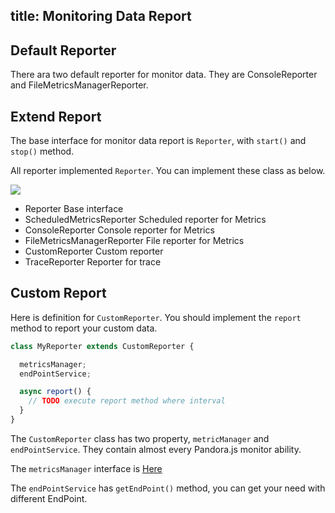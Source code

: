 title: Monitoring Data Report
---

## Default Reporter

There ara two default reporter for monitor data. They are ConsoleReporter and FileMetricsManagerReporter.

## Extend Report

The base interface for monitor data report is `Reporter`, with `start()` and `stop()` method.

All reporter implemented `Reporter`. You can implement these class as below.

![](https://img.alicdn.com/tfs/TB1sRFxigvD8KJjy0FlXXagBFXa-478-235.png)

- Reporter  Base interface
- ScheduledMetricsReporter  Scheduled reporter for Metrics
- ConsoleReporter  Console reporter for Metrics
- FileMetricsManagerReporter  File reporter for Metrics
- CustomReporter  Custom reporter
- TraceReporter  Reporter for trace

## Custom Report

Here is definition for `CustomReporter`. You should implement the `report` method to report your custom data.

```javascript
class MyReporter extends CustomReporter {

  metricsManager;
  endPointService;

  async report() {
  	// TODO execute report method where interval
  }
}
```

The `CustomReporter` class has two property, `metricManager` and `endPointService`. They contain almost every Pandora.js monitor ability.

The `metricsManager` interface is [Here](http://www.midwayjs.org/pandora/api-reference/metrics/interfaces/metricsmanager.html)

The `endPointService` has `getEndPoint()` method, you can get your need with different EndPoint.
